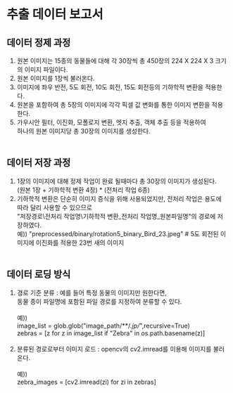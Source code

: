 # 추출 데이터 보고서
## 데이터 정제 과정
1. 원본 이미지는 15종의 동물들에 대해 각 30장씩 총 450장의 224 X 224 X 3 크기의 이미지 파일이다.
1. 원본 이미지를 1장씩 불러온다.
2. 이미지에 좌우 반전, 5도 회전, 10도 회전, 15도 회전등의 기하학적 변환을 적용한다.
3. 원본을 포함하여 총 5장의 이미지에 각각 픽셀 값 변화를 통한 이미지 변환을 적용한다.
4. 가우시안 필터, 이진화, 모폴로지 변환, 엣지 추출, 객체 추출 등을 적용하여 </br>
하나의 원본 이미지당 총 30장의 이미지를 생성한다.
</br></br>
## 데이터 저장 과정
1. 1장의 이미지에 대해 정제 작업이 완료 될때마다 총 30장의 이미지가 생성된다.</br>
(원본 1장 + 기하학적 변환 4장) * (전처리 작업 6종)
2. 기하학적 변환은 단순히 이미지 증식을 위해 사용되었지만, 전처리 작업은 용도에 따라 달리 사용할 수 있으므로</br>
"저장경로\\전처리 작업명\\기하학적 변환_전처리 작업명_원본파일명"의 경로에 저장하였다.</br>
예)) "preprocessed/binary/rotation5_binary_Bird_23.jpeg" # 5도 회전된 이미지에 이진화를 적용한 23번 새의 이미지
</br></br>
## 데이터 로딩 방식
1. 경로 기준 분류 : 예를 들어 특정 동물의 이미지만 원한다면, </br>
동물 종이 파일명에 포함된 파일 경로를 지정하여 분류할 수 있다. </br></br>
예))</br>
image_list = glob.glob("image_path/**/*.jp/*",recursive=True) </br>
zebras = \[z for z in image_list if "Zebra" in os.path.basename(z)] </br></br>
2. 분류된 경로로부터 이미지 로드 : opencv의 cv2.imread를 이용해 이미지를 불러온다.</br></br>
예))</br>
zebra_images = \[cv2.imread(zi) for zi in zebras]
